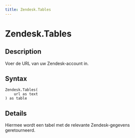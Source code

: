 ```yaml
---
title: Zendesk.Tables
---
```


# Zendesk.Tables


## Description

Voer de URL van uw Zendesk-account in.


## Syntax

```powerquery
Zendesk.Tables(
    url as text
) as table
```


## Details

Hiermee wordt een tabel met de relevante Zendesk-gegevens geretourneerd.


